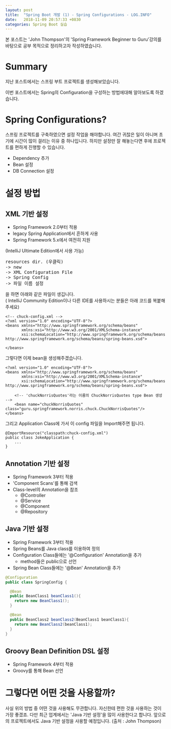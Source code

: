 ```yaml
---
layout: post
title:  "Spring Boot 개발 (1) - Spring Configurations - LOG.INFO"
date:   2018-11-09 20:57:33 +0830
categories: Spring Boot 실습
---
```


본 포스트는 'John Thompson'의 'Spring Framework Beginner to Guru'강의를 바탕으로 공부 목적으로 정리하고자 작성하였습니다.

# Summary
지난 포스트에서는 스프링 부트 프로젝트를 생성해보았습니다. 

이번 포스트에서는 Spring의 Configuration을 구성하는 방법에대해 알아보도록 하겠습니다.

# Spring Configurations?
스프링 프로젝트를 구축하였으면 설정 작업을 해야합니다. 여간 귀찮은 일이 아니며 초기에 시간이 많이 걸리는 이유 중 하나입니다. 하지만 설정만 잘 해놓는다면 후에 프로젝트를 편하게 진행할 수 있습니다.
- Dependency 추가
- Bean 설정
- DB Connection 설정
 
# 설정 방법
## XML 기반 설정
- Spring Framework 2.0부터 적용
- legacy Spring Application에서 흔하게 사용
- Spring Framework 5.x에서 여전히 지원

(IntelliJ Ultimate Edition에서 사용 가능)  
<pre>
resources dir. (우클릭) 
-> new 
-> XML Configuration File 
-> Spring Config 
-> 파일 이름 설정
</pre>
을 하면 아래와 같은 파일이 생깁니다.  
( IntelliJ Community Edition이나 다른 IDE를 사용하시는 분들은 아래 코드를 복붙해주세요)
```
<!-- chuck-config.xml -->
<?xml version="1.0" encoding="UTF-8"?>
<beans xmlns="http://www.springframework.org/schema/beans"
       xmlns:xsi="http://www.w3.org/2001/XMLSchema-instance"
       xsi:schemaLocation="http://www.springframework.org/schema/beans http://www.springframework.org/schema/beans/spring-beans.xsd">

</beans>
```

그렇다면 이제 bean을 생성해주겠습니다. 

```
<?xml version="1.0" encoding="UTF-8"?>
<beans xmlns="http://www.springframework.org/schema/beans"
       xmlns:xsi="http://www.w3.org/2001/XMLSchema-instance"
       xsi:schemaLocation="http://www.springframework.org/schema/beans http://www.springframework.org/schema/beans/spring-beans.xsd">

    <!-- 'chuckNorrisQuotes'라는 이름의 ChuckNorrisQuotes type Bean 생성 -->
    <bean name="chuckNorrisQuotes" class="guru.springframework.norris.chuck.ChuckNorrisQuotes"/>
</beans>
```

그리고 Application Class에 가서 이 config 파일을 Import해주면 됩니다.

```
@ImportResource("classpath:chuck-config.xml")
public class JokeApplication {
    ...
}
```

## Annotation 기반 설정
- Spring Framework 3부터 적용
- 'Component Scans'를 통해 검색
- Class-level의 Annotation을 참조
    - @Controller
    - @Service
    - @Component
    - @Repository

## Java 기반 설정
- Spring Framework 3부터 적용
- Spring Beans를 Java class를 이용하여 정의
- Configuration Class들에는 '@Configuration' Annotation을 추가
    - method들은 public으로 선언
- Spring Bean Class들에는 '@Bean' Annotation을 추가

```java
@Configuration
public class SpringConfig {

  @Bean
  public BeanClass1 beanClass1(){
    return new BeanClass1();
  }

  @Bean
  public BeanClass2 beanClass2(BeanClass1 beanClass1){
    return new BeanClass2(beanClass1);
  }
}
```

## Groovy Bean Definition DSL 설정
- Spring Framework 4부터 적용
- Groovy를 통해 Bean 선언


# 그렇다면 어떤 것을 사용할까?
사실 위의 방법 중 어떤 것을 사용해도 무관합니다. 자신한테 편한 것을 사용하는 것이 가장 좋겠죠.
다만 최근 업계에서는 'Java 기반 설정'을 많이 사용한다고 합니다. 앞으로의 프로젝트에서도 Java 기반 설정을 사용할 예정입니다.
(출처 : John Thompson)






